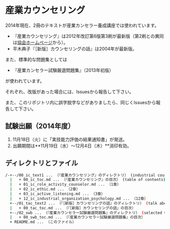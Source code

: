 # 産業カウンセリング

2014年現在、2冊のテキストが産業カンセラー養成講座では使われています。

- 『産業カウンセリング』は2012年改訂第6版第3刷が最新版（第2刷との異同は[協会ホームページ](http://www.counselor.or.jp/books/index.html)から）。
- 平木典子『［新版］カウンセリングの話』は2004年が最新版。

また、標準的な問題集としては

- 『産業カンセラー試験厳選問題集』（2013年初版）

が使われています。

それぞれ、改版があった場合には、Issuesから報告して下さい。

また、このリポジトリ内に誤字脱字などがありましたら、同じくIssuesから報告して下さい。

## 試験出願（2014年度）

1. 11月18日（火）に「実技能力評価の結果通知書」が発送。
1. 出願期間は**11月19日（水）～12月4日（木）**消印有効。

## ディレクトリとファイル

```bash
/-+--/00_ic_text1 ... （『産業カウンセリング』のディレクトリ） (industrial couseling)
  |   + 00_ic_toc.md ... （『産業カウンセリング』の目次） (table of contents)
  |   + 01_ic_role_activity_counselor.md ... （1章）
  |   + 02_ic_ethic.md ... （2章）
  |   + 03_ic_active_listening.md ... （3章）
  |   + 12_ic_industrial_organization_psychology.md ... （12章）
  +--/01_tac_text2 ... （『［新版］カウンセリングの話』のディレクトリ） (talk about counseling)
  |   + 00_tac_toc.md ... （『［新版］カウンセリングの話』の目次）
  +--/02_swb ... （『産業カウンセラー試験厳選問題集』のディレクトリ） (selected workbook)
  |   + 00_swb_toc.md ... （『産業カウンセラー試験厳選問題集』の目次）
  + README.md ... （このファイル）
```

